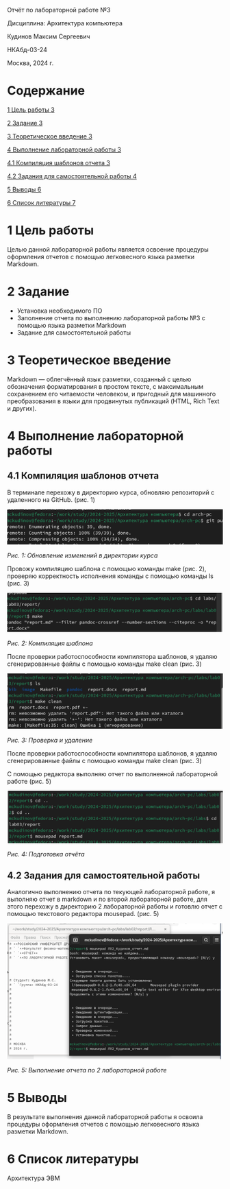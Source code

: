 ﻿Отчёт по лабораторной работе №3

Дисциплина: Архитектура компьютера















Кудинов Максим Сергеевич

НКАбд-03-24







Москва, 2024 г.
# Содержание
[1	Цель работы	3](#_toc179633565)

[2	Задание	3](#_toc179633566)

[3	Теоретическое введение	3](#_toc179633567)

[4	Выполнение лабораторной работы	3](#_toc179633568)

[4.1	Компиляция шаблонов отчета	3](#_toc179633569)

[4.2	Задания для самостоятельной работы	4](#_toc179633570)

[5	Выводы	6](#_toc179633571)

[6	Список литературы	7](#_toc179633572)


#

















# <a name="цель-работы"></a><a name="_toc179633565"></a>1	Цель работы
Целью данной лабораторной работы является освоение процедуры оформления отчетов с помощью легковесного языка разметки Markdown.
# <a name="задание"></a><a name="_toc179633566"></a>2	Задание
- Установка необходимого ПО
- Заполнение отчета по выполнению лабораторной работы №3 с помощью языка разметки Markdown
- Задание для самостоятельной работы
# <a name="теоретическое-введение"></a><a name="_toc179633567"></a>3	Теоретическое введение
Markdown — облегчённый язык разметки, созданный с целью обозначения форматирования в простом тексте, с максимальным сохранением его читаемости человеком, и пригодный для машинного преобразования в языки для продвинутых публикаций (HTML, Rich Text и других).
# <a name="выполнение-лабораторной-работы"></a><a name="_toc179633568"></a>4	Выполнение лабораторной работы
## <a name="компиляция-шаблонов-отчета"></a><a name="_toc179633569"></a>4.1	Компиляция шаблонов отчета
В терминале перехожу в директорию курса, обновляю репозиторий с удаленного на GitHub. (рис. 1)

![](Aspose.Words.9d8ed7e0-1a81-4039-8d58-80b9be54ea7d.001.png)

<a name="fig:001"></a>*Рис. 1: Обновление изменений в директории курса*

Провожу компиляцию шаблона с помощью команды make (рис. 2), проверяю корректность исполнения команды с помощью команды ls (рис. 3)

![](Aspose.Words.9d8ed7e0-1a81-4039-8d58-80b9be54ea7d.002.png)

<a name="fig:002"></a>*Рис. 2: Компиляция шаблона*

После проверки работоспособности компилятора шаблонов, я удаляю сгенерированные файлы с помощью команды make clean (рис. 3)

![](Aspose.Words.9d8ed7e0-1a81-4039-8d58-80b9be54ea7d.003.png)

<a name="fig:003"></a>*Рис. 3: Проверка и удаление*

После проверки работоспособности компилятора шаблонов, я удаляю сгенерированные файлы с помощью команды make clean (рис. 3)

<a name="fig:004"></a>С помощью редактора выполняю отчет по выполненной лабораторной работе (рис. 5)

![](Aspose.Words.9d8ed7e0-1a81-4039-8d58-80b9be54ea7d.004.png)

<a name="fig:005"></a>*Рис. 4: Подготовка отчёта*
## <a name="задания-для-самостоятельной-работы"></a><a name="_toc179633570"></a>4.2	Задания для самостоятельной работы
Аналогично выполнению отчета по текующей лабораторной работе, я выполняю отчет в markdown и по второй лабораторной работе, для этого перехожу в директорию 2 лабораторной работы и готовлю отчет с помощью текстового редактора mousepad. (рис. 5)

![](Aspose.Words.9d8ed7e0-1a81-4039-8d58-80b9be54ea7d.005.png)

<a name="fig:006"></a>*Рис. 5: Выполнение отчета по 2 лабораторной работе*














# <a name="выводы"></a><a name="_toc179633571"></a>5	Выводы
В результате выполнения данной лабораторной работы я освоила процедуры оформления отчетов с помощью легковесного языка разметки Markdown.

























# <a name="список-литературы"></a><a name="_toc179633572"></a>6	Список литературы
Архитектура ЭВМ
